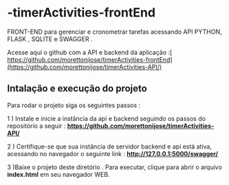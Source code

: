 # -timerActivities-frontEnd

FRONT-END  para gerenciar e cronometrar tarefas acessando API PYTHON, FLASK , SQLITE e SWAGGER .

Acesse aqui o github com a API e backend da aplicação :[ https://github.com/morettonijose/timerActivities-frontEnd](https://github.com/morettonijose/timerActivities-API/)


## Intalação e execução do projeto

Para rodar  o projeto siga os seguintes passos : 

1 ) Instale e inicie a instância da api e  backend seguindo os passos do repositório a seguir : **https://github.com/morettonijose/timerActivities-API/**

2 ) Certifique-se que sua instância de servidor backend e api está ativa, acessando no navegador o seguinte link :  **http://127.0.0.1:5000/swagger/**

3 )Baixe o projeto deste diretório . Para executar, clique para abrir o arquivo **index.html** em seu navegador WEB.  
